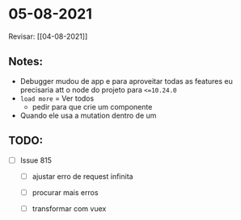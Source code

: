 # 05-08-2021

Revisar: [[04-08-2021]]

## Notes:
- Debugger mudou de app e para aproveitar todas as features eu precisaria att o node do projeto para `<=10.24.0`
- `load more` = Ver todos
  - pedir para que crie um componente
- Quando ele usa a mutation dentro de um

## TODO:
* [ ] Issue 815
  * [ ] ajustar erro de request infinita
  * [ ] procurar mais erros
  * [ ] transformar com vuex


